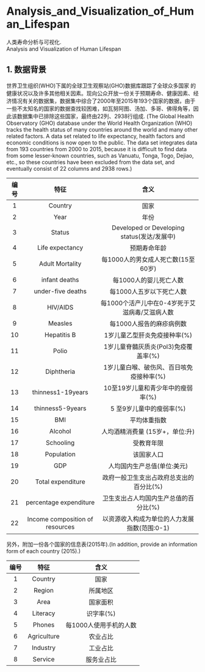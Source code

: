 # Analysis_and_Visualization_of_Human_Lifespan
人类寿命分析与可视化.  
Analysis and Visualization of Human Lifespan

## 1. 数据背景
世界卫生组织(WHO)下属的全球卫生观察站(GHO)数据库跟踪了全球众多国家 的健康状况以及许多其他相关因素。现向公众开放一份关于预期寿命、健康因素、经济情况有关的数据集，数据集中综合了2000年至2015年193个国家的数据，由于一些不太知名的国家的数据查找较困难，如瓦努阿图、汤加、多哥、佛得角等，因此该数据集中已排除这些国家，最终由22列、2938行组成.
(The Global Health Observatory (GHO) database under the World Health Organization (WHO) tracks the health status of many countries around the world and many other related factors. A data set related to life expectancy, health factors and economic conditions is now open to the public. The data set integrates data from 193 countries from 2000 to 2015, because it is difficult to find data from some lesser-known countries, such as Vanuatu, Tonga, Togo, Dejiao, etc., so these countries have been excluded from the data set, and eventually consist of 22 columns and 2938 rows.)

|编号|特征|含义|
|:----:|:----:|:----:|
|1|Country|国家|
|2|Year|年份|
|3|Status|Developed or Developing status(发达/发展中)|
|4|Life expectancy|预期寿命年龄|
|5|Adult Mortality|每1000人的男女成人死亡数(15至60岁)|
|6|infant deaths|每1000人的婴儿死亡人数|
|7|under-five deaths|每1000人五岁以下死亡人数|
|8|HIV/AIDS|每1000个活产儿中在0-4岁死于艾滋病毒/艾滋病人数|
|9|Measles|每1000人报告的麻疹病例数|
|10|Hepatitis B|1岁儿童乙型肝炎免疫接种率(%)|
|11|Polio|1岁儿童脊髓灰质炎(Pol3)免疫覆盖率(%)|
|12|Diphtheria|1岁儿童白喉、破伤风、百日咳免疫接种率(%)|
|13|thinness1-19years|10至19岁儿童和青少年中的瘦弱率(%)|
|14|thinness5-9years|5 至9岁儿童中的瘦弱率(%)|
|15|BMI|平均体重指数|
|16|Alcohol|人均酒精消费量 (15岁+，单位:升)|
|17|Schooling|受教育年限|
|18|Population|该国家人口|
|19|GDP|人均国内生产总值(单位:美元)|
|20|Total expenditure|政府一般卫生支出占政府总支出的百分比(%)|
|21|percentage expenditure|卫生支出占人均国内生产总值的百分比(%)|
|22|Income composition of resources|以资源收入构成为单位的人力发展指数(范围:0-1)|

另外，附加一份各个国家的信息表(2015年).(In addition, provide an information form of each country (2015).)

|编号|特征|含义|
|:----:|:----:|:----:|
|1|Country|国家|
|2|Region|所属地区|
|3|Area|国家面积|
|4|Literacy|识字率(%)|
|5|Phones|每1000人使用手机的人数|
|6|Agriculture|农业占比|
|7|Industry|工业占比|
|8|Service|服务业占比|
     




   
   






  
